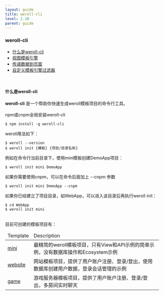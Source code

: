 ```yaml
---
layout: guide
title: weroll-cli
level: 2.20
parent: guide
---
```


<h3>weroll-cli</h3>
<ul class="guide_index">
    <li><a href="#what">什么是weroll-cli</a></li>
    <li><a href="#template">视图模板引擎</a></li>
    <li><a href="#data">传递数据到页面</a></li>
    <li><a href="#filter">自定义模板引擎过滤器</a></li>
</ul>
<br>
<h4><a name="what">什么是weroll-cli</a></h4>
<b>weroll-cli</b> 是一个帮助你快速生成weroll模板项目的命令行工具。
<br><br>
npm或cnpm全局安装weroll-cli
<pre class="highlight"><code style="width:100%;">$ npm install -g weroll-cli</code></pre>

weroll用法如下：
<pre class="highlight"><code style="width:100%;">$ weroll --version
$ weroll init {模板} {项目/目录名称}</code></pre>
例如在命令行当前目录下，使用mini模板创建DemoApp项目：
<pre class="highlight"><code style="width:100%;">$ weroll init mini DemoApp</code></pre>
如果你需要使用cnpm，可以在命令后面加上 --cnpm 参数
<pre class="highlight"><code style="width:100%;">$ weroll init mini DemoApp --cnpm</code></pre>
如果你已经建立了项目目录，如WebApp，可以进入该目录后再执行weroll init：
<pre class="highlight"><code style="width:100%;">$ cd WebApp
$ weroll init mini</code></pre>

<br>
目前可创建的模板项目有：
<br>
<table class="doc">
    <thead>
        <tr>
            <td>Template</td>
            <td>Description</td>
        </tr>
    </thead>
    <tbody>
        <tr>
            <td><a href="https://github.com/jayliang701/weroll-kickstarter-mini" target="_blank">mini</a></td>
            <td>最精简的weroll模板项目，只有View和API示例的简单示例，没有数据库操作和Ecosystem示例</td>
        </tr>
        <tr>
            <td><a href="https://github.com/jayliang701/weroll-kickstarter-website" target="_blank">website</a></td>
            <td>网站模板项目，提供了用户账户注册、登录/登出，使用数据库创建用户数据，登录会话管理的示例</td>
        </tr>
        <tr>
            <td><a href="https://github.com/jayliang701/weroll-kickstarter-game" target="_blank">game</a></td>
            <td>游戏服务器模板项目，提供了用户账户注册、登录/登出，多房间实时聊天</td>
        </tr>
    </tbody>
</table>